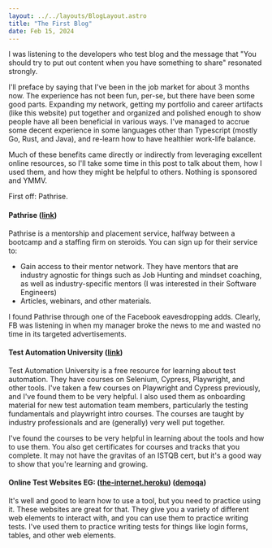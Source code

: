 ```yaml
---
layout: ../../layouts/BlogLayout.astro
title: "The First Blog"
date: Feb 15, 2024
---
```


I was listening to the developers who test blog and the message that "You should try to put out content when you have
something to share" resonated strongly.

I'll preface by saying that I've been in the job market for about 3 months now. The experience has not been fun, per-se,
but there have been some good parts. Expanding my network, getting my portfolio and career artifacts (like this website)
put together and organized and polished enough to show people have all been beneficial in various ways. I've managed to
accrue some decent experience in some languages other than Typescript (mostly Go, Rust, and Java), and re-learn how to
have healthier work-life balance.

Much of these benefits came directly or indirectly from leveraging excellent online resources, so I'll take some time in
this post to talk about them, how I used them, and how they might be helpful to others. Nothing is sponsored and YMMV.

First off: Pathrise.

#### Pathrise (<a href="https://www.pathrise.com/" target="_blank" aria-label="Visit the Pathrise homepage">link</a>)

Pathrise is a mentorship and placement service, halfway between a bootcamp and a staffing firm on steroids. You can sign
up for their service to:

- Gain access to their mentor network. They have mentors that are industry agnostic for things such as Job Hunting and
  mindset coaching, as well as industry-specific mentors (I was interested in their Software Engineers)
- Articles, webinars, and other materials.

I found
Pathrise through one of the Facebook eavesdropping adds. Clearly, FB was listening in when my manager broke the news to
me and wasted no time in its targeted advertisements.

#### Test Automation University (<a href="https://testautomationu.applitools.com/" target="_blank" aria-label="Go to Test Automation University website">link</a>)

Test Automation University is a free resource for learning about test automation. They have courses on Selenium,
Cypress, Playwright, and other tools. I've taken a few courses on Playwright and Cypress previously, and I've found them
to be very helpful. I also used them as onboarding material for new test automation team members, particularly the testing
fundamentals and playwright intro courses. The courses are taught by industry professionals and are (generally) very
well put together.

I've found the courses to be
very helpful in learning about the tools and how to use them. You also get certificates for courses and tracks that you
complete. It may not have the gravitas of an ISTQB cert, but it's a good way to show that you're learning and growing.

#### Online Test Websites EG: (<a href="https://the-internet.herokuapp.com/login" target="_blank" aria-label="Open the login test page on The Internet website">the-internet.heroku</a>) (<a href="https://demoqa.com/" target="_blank" aria-label="Open the demoQA website">demoqa</a>)

It's well and good to learn how to use a tool, but you need to practice using it. These websites are great for that.
They give you a variety of different web elements to interact with, and you can use them to practice writing tests. I've
used them to practice writing tests for things like login forms, tables, and other web elements.
